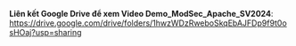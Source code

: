 **Liên kết Google Drive để xem Video Demo_ModSec_Apache_SV2024**: https://drive.google.com/drive/folders/1hwzWDzRweboSkqEbAJFDp9f9t0osHOaj?usp=sharing
